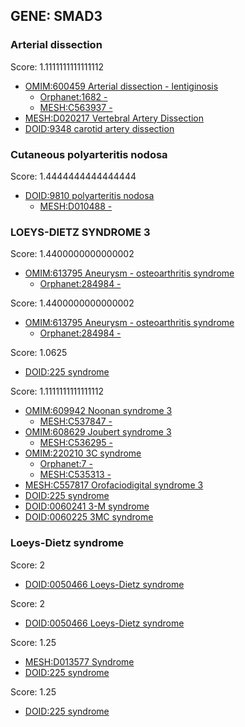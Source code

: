
## GENE: SMAD3

### Arterial dissection

Score: 1.1111111111111112

 * [OMIM:600459 Arterial dissection - lentiginosis](http://beta.monarchinitiative.org/disease/OMIM:600459)
    * [Orphanet:1682 -](http://beta.monarchinitiative.org/disease/Orphanet:1682)
    * [MESH:C563937 -](http://beta.monarchinitiative.org/disease/MESH:C563937)
 * [MESH:D020217 Vertebral Artery Dissection](http://beta.monarchinitiative.org/disease/MESH:D020217)
 * [DOID:9348 carotid artery dissection](http://beta.monarchinitiative.org/disease/DOID:9348)

### Cutaneous polyarteritis nodosa

Score: 1.4444444444444444

 * [DOID:9810 polyarteritis nodosa](http://beta.monarchinitiative.org/disease/DOID:9810)
    * [MESH:D010488 -](http://beta.monarchinitiative.org/disease/MESH:D010488)

### LOEYS-DIETZ SYNDROME 3

Score: 1.4400000000000002

 * [OMIM:613795 Aneurysm - osteoarthritis syndrome](http://beta.monarchinitiative.org/disease/OMIM:613795)
    * [Orphanet:284984 -](http://beta.monarchinitiative.org/disease/Orphanet:284984)

Score: 1.4400000000000002

 * [OMIM:613795 Aneurysm - osteoarthritis syndrome](http://beta.monarchinitiative.org/disease/OMIM:613795)
    * [Orphanet:284984 -](http://beta.monarchinitiative.org/disease/Orphanet:284984)

Score: 1.0625

 * [DOID:225 syndrome](http://beta.monarchinitiative.org/disease/DOID:225)

Score: 1.1111111111111112

 * [OMIM:609942 Noonan syndrome 3](http://beta.monarchinitiative.org/disease/OMIM:609942)
    * [MESH:C537847 -](http://beta.monarchinitiative.org/disease/MESH:C537847)
 * [OMIM:608629 Joubert syndrome 3](http://beta.monarchinitiative.org/disease/OMIM:608629)
    * [MESH:C536295 -](http://beta.monarchinitiative.org/disease/MESH:C536295)
 * [OMIM:220210 3C syndrome](http://beta.monarchinitiative.org/disease/OMIM:220210)
    * [Orphanet:7 -](http://beta.monarchinitiative.org/disease/Orphanet:7)
    * [MESH:C535313 -](http://beta.monarchinitiative.org/disease/MESH:C535313)
 * [MESH:C557817 Orofaciodigital syndrome 3](http://beta.monarchinitiative.org/disease/MESH:C557817)
 * [DOID:225 syndrome](http://beta.monarchinitiative.org/disease/DOID:225)
 * [DOID:0060241 3-M syndrome](http://beta.monarchinitiative.org/disease/DOID:0060241)
 * [DOID:0060225 3MC syndrome](http://beta.monarchinitiative.org/disease/DOID:0060225)

### Loeys-Dietz syndrome

Score: 2

 * [DOID:0050466 Loeys-Dietz syndrome](http://beta.monarchinitiative.org/disease/DOID:0050466)

Score: 2

 * [DOID:0050466 Loeys-Dietz syndrome](http://beta.monarchinitiative.org/disease/DOID:0050466)

Score: 1.25

 * [MESH:D013577 Syndrome](http://beta.monarchinitiative.org/disease/MESH:D013577)
 * [DOID:225 syndrome](http://beta.monarchinitiative.org/disease/DOID:225)

Score: 1.25

 * [DOID:225 syndrome](http://beta.monarchinitiative.org/disease/DOID:225)
